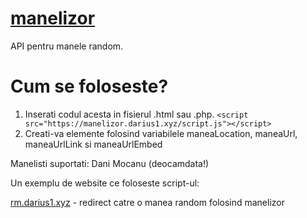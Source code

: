 # <a href="https://github.com/Wreeper/manelizor">manelizor</a>
API pentru manele random.
# Cum se foloseste?
1. Inserati codul acesta in fisierul .html sau .php. 
```<script src="https://manelizor.darius1.xyz/script.js"></script>```
2. Creati-va elemente folosind variabilele maneaLocation, maneaUrl, maneaUrlLink si maneaUrlEmbed

Manelisti suportati: Dani Mocanu (deocamdata!)

Un exemplu de website ce foloseste script-ul:

<a href="https://rm.darius1.xyz">rm.darius1.xyz</a> - redirect catre o manea random folosind manelizor
